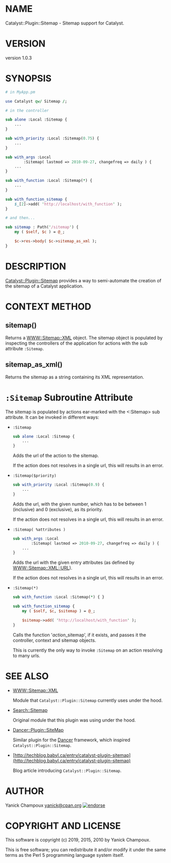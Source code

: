 # NAME

Catalyst::Plugin::Sitemap - Sitemap support for Catalyst.

# VERSION

version 1.0.3

# SYNOPSIS

```perl
# in MyApp.pm

use Catalyst qw/ Sitemap /;

# in the controller

sub alone :Local :Sitemap {
    ...
}

sub with_priority :Local :Sitemap(0.75) {
    ...
}

sub with_args :Local
        :Sitemap( lastmod => 2010-09-27, changefreq => daily ) {
    ...
}

sub with_function :Local :Sitemap(*) {
    ...
}

sub with_function_sitemap {
    $_[2]->add( 'http://localhost/with_function' );
}

# and then...

sub sitemap : Path('/sitemap') {
    my ( $self, $c ) = @_;

    $c->res->body( $c->sitemap_as_xml );
}
```

# DESCRIPTION

[Catalyst::Plugin::Sitemap](https://metacpan.org/pod/Catalyst::Plugin::Sitemap) provides a way to semi-automate the creation
of the sitemap of a Catalyst application.

# CONTEXT METHOD

## sitemap()

Returns a [WWW::Sitemap::XML](https://metacpan.org/pod/WWW::Sitemap::XML) object. The sitemap object is populated by
inspecting the controllers of the application for actions with the
sub attribute `:Sitemap`.

## sitemap\_as\_xml()

Returns the sitemap as a string containing its XML representation.

# `:Sitemap` Subroutine Attribute

The sitemap is populated by actions ear-marked with the <:Sitemap> sub
attribute.  It can be invoked in different ways:

- `:Sitemap`

    ```perl
    sub alone :Local :Sitemap {
        ...
    }
    ```

    Adds the url of the action to the sitemap.

    If the action does not
    resolves in a single url, this will results in an error.

- `:Sitemap($priority)`

    ```perl
    sub with_priority :Local :Sitemap(0.9) {
        ...
    }
    ```

    Adds the url, with the given number, which has to be between 1 (inclusive)
    and 0 (exclusive), as its priority.

    If the action does not
    resolves in a single url, this will results in an error.

- `:Sitemap( %attributes )`

    ```perl
    sub with_args :Local
            :Sitemap( lastmod => 2010-09-27, changefreq => daily ) {
        ...
    }
    ```

    Adds the url with the given entry attributes (as defined by
    [WWW::Sitemap::XML::URL](https://metacpan.org/pod/WWW::Sitemap::XML::URL)).

    If the action does not
    resolves in a single url, this will results in an error.

- `:Sitemap(*)`

    ```perl
    sub with_function :Local :Sitemap(*) { }

    sub with_function_sitemap {
        my ( $self, $c, $sitemap ) = @_;

        $sitemap->add( 'http://localhost/with_function' );
    }
    ```

    Calls the function '_action_\_sitemap', if it exists, and passes it the
    controller, context and sitemap objects.

    This is currently the only way to invoke `:Sitemap` on an action
    resolving to many urls.

# SEE ALSO

- [WWW::Sitemap::XML](https://metacpan.org/pod/WWW::Sitemap::XML)

    Module that `Catalyst::Plugin::Sitemap` currently uses under the hood.

- [Search::Sitemap](https://metacpan.org/pod/Search::Sitemap)

    Original module that this plugin was using under the hood.

- [Dancer::Plugin::SiteMap](https://metacpan.org/pod/Dancer::Plugin::SiteMap)

    Similar plugin for the [Dancer](https://metacpan.org/pod/Dancer) framework, which inspired
    `Catalyst::Plugin::Sitemap`.

- [http://techblog.babyl.ca/entry/catalyst-plugin-sitemap](http://techblog.babyl.ca/entry/catalyst-plugin-sitemap)

    Blog article introducing `Catalyst::Plugin::Sitemap`.

# AUTHOR

Yanick Champoux <yanick@cpan.org> [![endorse](http://api.coderwall.com/yanick/endorsecount.png)](http://coderwall.com/yanick)

# COPYRIGHT AND LICENSE

This software is copyright (c) 2019, 2015, 2010 by Yanick Champoux.

This is free software; you can redistribute it and/or modify it under
the same terms as the Perl 5 programming language system itself.
